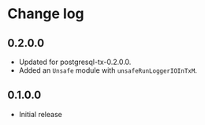 # Change log

## 0.2.0.0

* Updated for postgresql-tx-0.2.0.0.
* Added an `Unsafe` module with `unsafeRunLoggerIOInTxM`.

## 0.1.0.0

* Initial release
